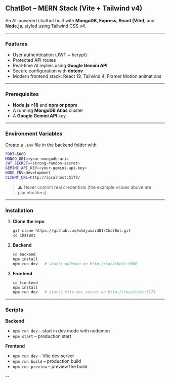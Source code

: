 ## ChatBot – MERN Stack (Vite + Tailwind v4)

An AI-powered chatbot built with **MongoDB, Express, React (Vite)**, and **Node.js**, styled using Tailwind CSS v4.

---

###  Features

* User authentication (JWT + bcrypt)
* Protected API routes
* Real-time AI replies using **Google Gemini API**
* Secure configuration with **dotenv**
* Modern frontend stack: React 19, Tailwind 4, Framer Motion animations

---

###  Prerequisites

* **Node.js ≥18** and **npm or pnpm**
* A running **MongoDB Atlas** cluster
* A **Google Gemini API** key

---

###  Environment Variables

Create a `.env` file in the backend folder with:

```bash
PORT=5000
MONGO_URI=<your-mongodb-uri>
JWT_SECRET=<strong-random-secret>
GEMINI_API_KEY=<your-gemini-api-key>
NODE_ENV=development
CLIENT_URL=http://localhost:5173/
```

> ⚠️ Never commit real credentials (the example values above are placeholders).

---

###  Installation

1. **Clone the repo**

   ```bash
   git clone https://github.com/mhdjunaid01/ChatBot.git
   cd ChatBot
   ```

2. **Backend**

   ```bash
   cd backend
   npm install
   npm run dev   # starts nodemon on http://localhost:5000
   ```

3. **Frontend**

   ```bash
   cd frontend
   npm install
   npm run dev   # starts Vite dev server on http://localhost:5173
   ```

---

###  Scripts

**Backend**

* `npm run dev` – start in dev mode with nodemon
* `npm start` – production start

**Frontend**

* `npm run dev` – Vite dev server
* `npm run build` – production build
* `npm run preview` – preview the build

--
